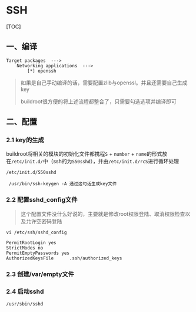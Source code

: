 # SSH

[TOC]

## 一、编译

```
Target packages  --->
	Networking applications  --->
		[*] openssh
```

> 如果是自己手动编译的话，需要配置zlib与openssl。并且还需要自己生成key
>
> buildroot很方便的将上述流程都整合了，只需要勾选选项并编译即可



## 二、配置

### 2.1 key的生成

buildroot将相关的模块的初始化文件都携程`S` + `number` + `name`的形式放在`/etc/init.d/`中（ssh的为`S50sshd`），并由`/etc/init.d/rcS`进行循环处理

```
/etc/init.d/S50sshd

 /usr/bin/ssh-keygen -A 通过这句话生成key文件
```



### 2.2 配置sshd_config文件

> 这个配置文件没什么好说的，主要就是修改root权限登陆、取消权限检查以及允许空密码登陆

```
vi /etc/ssh/sshd_config

PermitRootLogin yes
StrictModes no
PermitEmptyPasswords yes
AuthorizedKeysFile      .ssh/authorized_keys
```



### 2.3 创建/var/empty文件



### 2.4 启动sshd

```shell
/usr/sbin/sshd
```









